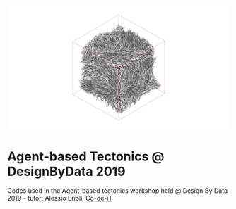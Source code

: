 ![Agent Based Tectonics](https://raw.githubusercontent.com/Co-de-iT/DesignByData_EPC_2019/master/%40%20images/cover.jpg)

# Agent-based Tectonics @ DesignByData 2019  
  
Codes used in the Agent-based tectonics workshop held @ Design By Data 2019 - tutor: Alessio Erioli, [Co-de-iT](https://www.co-de-it.com)
